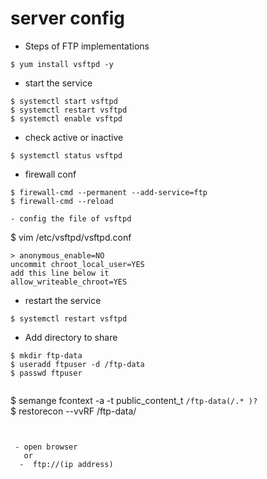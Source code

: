 # server config
- Steps of FTP implementations
```
$ yum install vsftpd -y
```
- start the service
```
$ systemctl start vsftpd
$ systemctl restart vsftpd
$ systemctl enable vsftpd
```

- check active or inactive
```
$ systemctl status vsftpd
```
- firewall conf
```
$ firewall-cmd --permanent --add-service=ftp
$ firewall-cmd --reload

- config the file of vsftpd
```
$ vim /etc/vsftpd/vsftpd.conf
```
> anonymous_enable=NO     
uncommit chroot_local_user=YES    
add this line below it    
allow_writeable_chroot=YES
```
- restart the service
```
$ systemctl restart vsftpd
```
- Add directory to share
```
$ mkdir ftp-data
$ useradd ftpuser -d /ftp-data
$ passwd ftpuser


```
$ semange fcontext -a -t public_content_t `/ftp-data(/.* )?`          
$ restorecon --vvRF /ftp-data/

```


 - open browser    
   or
  -  ftp://(ip address)
